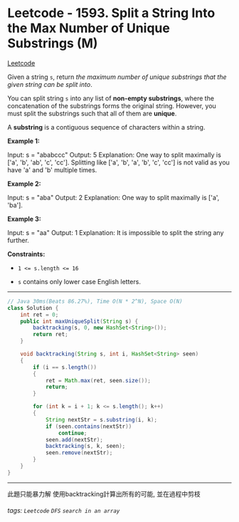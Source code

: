 # Leetcode - 1593. Split a String Into the Max Number of Unique Substrings (M)

[Leetcode](https://leetcode.com/problems/split-a-string-into-the-max-number-of-unique-substrings/)

Given a string `s`, return _the maximum number of unique substrings that the given string can be split into_.

You can split string `s` into any list of **non-empty substrings**, where the concatenation of the substrings forms the original string. However, you must split the substrings such that all of them are **unique**.

A **substring** is a contiguous sequence of characters within a string.

**Example 1:**

Input: s = "ababccc"
Output: 5
Explanation: One way to split maximally is ['a', 'b', 'ab', 'c', 'cc']. Splitting like ['a', 'b', 'a', 'b', 'c', 'cc'] is not valid as you have 'a' and 'b' multiple times.

**Example 2:**

Input: s = "aba"
Output: 2
Explanation: One way to split maximally is ['a', 'ba'].

**Example 3:**

Input: s = "aa"
Output: 1
Explanation: It is impossible to split the string any further.

**Constraints:**

-   `1 <= s.length <= 16`
    
-   `s` contains only lower case English letters.

---
```java
// Java 30ms(Beats 86.27%), Time O(N * 2^N), Space O(N)
class Solution {
    int ret = 0;
    public int maxUniqueSplit(String s) {
        backtracking(s, 0, new HashSet<String>());
        return ret;
    }

    void backtracking(String s, int i, HashSet<String> seen)
    {
        if (i == s.length())
        {
            ret = Math.max(ret, seen.size());
            return;
        }

        for (int k = i + 1; k <= s.length(); k++)
        {
            String nextStr = s.substring(i, k);
            if (seen.contains(nextStr))
                continue;
            seen.add(nextStr);
            backtracking(s, k, seen);
            seen.remove(nextStr);
        }
    }
}
```
---

此題只能暴力解
使用backtracking計算出所有的可能, 並在過程中剪枝

###### tags: `Leetcode` `DFS` `search in an array`